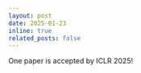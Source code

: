 ```yaml
---
layout: post
date: 2025-01-23
inline: true
related_posts: false
---
```


One paper is accepted by ICLR 2025!

